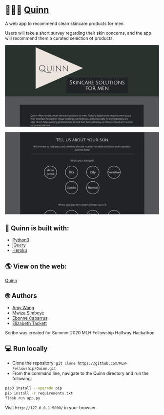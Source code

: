 # 💁🏽‍♂️ [Quinn](https://example.com)
A web app to recommend clean skincare products for men.

Users will take a short survey regarding their skin concerns, and the app will recommend them a curated selection of products.

![The Quinn homepage](landing1-screenshot.png)

![The Quinn user survey](survey-screenshot.png)

## :hammer: Quinn is built with:
- [Python3](https://www.python.org/downloads/)
- [jQuery](https://jquery.com/)
- [Heroku](https://www.heroku.com/)

## :earth_americas: View on the web:
[Quinn](https://example.com)

## 🤓 Authors
- [Amy Wang](https://github.com/xiwang129)
- [Mwiza Simbeye](https://github.com/mwizasimbeye11)
- [Ebonne Cabarrus](https://github.com/ebonnecab)
- [Elizabeth Tackett](https://github.com/emtackett)

Scribe was created for Summer 2020 MLH Fellowship Halfway Hackathon

## 💻 Run locally
- Clone the repository: `git clone https://github.com/MLH-Fellowship/Quinn.git`
- From the command line, navigate to the Quinn directory and run the following:

```bash
pip3 install --upgrade pip
pip install -r requirements.txt
flask run app.py
```

Visit `http://127.0.0.1:5000/` in your browser.
